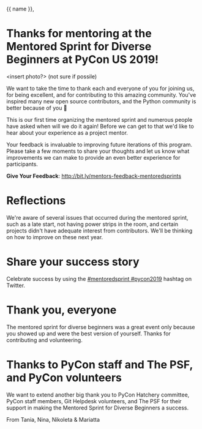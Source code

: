 {{ name }},

# Thanks for mentoring at the Mentored Sprint for Diverse Beginners at PyCon US 2019!

<insert photo?> (not sure if possile)

We want to take the time to thank each and everyone of you for joining us, for being
excellent, and for contributing to this amazing community. You've inspired many new
open source contributors, and the Python community is better because of you
💜

This is our first time organizing the mentored sprint and numerous people
have asked when will we do it again! Before we can get to that we'd like to hear
about your experience as a project mentor.

Your feedback is invaluable to improving future iterations of this program.
Please take a few moments to share your thoughts and let us know what
improvements we can make to provide an even better experience for participants.

**Give Your Feedback**: http://bit.ly/mentors-feedback-mentoredsprints

# Reflections

We're aware of several issues that occurred during the mentored sprint, such as a late
start, not having power strips in the room, and certain projects didn't have
adequate interest from contributors. We'll be thinking on how to improve on these
next year.

# Share your success story

Celebrate success by using the [#mentoredsprint #pycon2019](https://twitter.com/search?q=%23mentoredsprint%20%23pycon2019&src=typd)
hashtag on Twitter.

# Thank you, everyone

The mentored sprint for diverse beginners was a great event only because you showed
up and were the best version of yourself. Thanks for contributing and volunteering.

# Thanks to PyCon staff and The PSF, and PyCon volunteers

We want to extend another big thank you to PyCon Hatchery committee, PyCon staff members, Git
Helpdesk volunteers, and The PSF for their support in making the Mentored Sprint
for Diverse Beginners a success.


From Tania, Nina, Nikoleta & Mariatta


